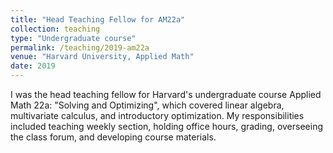 ```yaml
---
title: "Head Teaching Fellow for AM22a"
collection: teaching
type: "Undergraduate course"
permalink: /teaching/2019-am22a
venue: "Harvard University, Applied Math"
date: 2019
---
```


I was the head teaching fellow for Harvard's undergraduate course Applied Math 22a: "Solving and Optimizing", which covered linear algebra, multivariate calculus, and introductory optimization. My responsibilities included teaching weekly section, holding office hours, grading, overseeing the class forum, and developing course materials.
